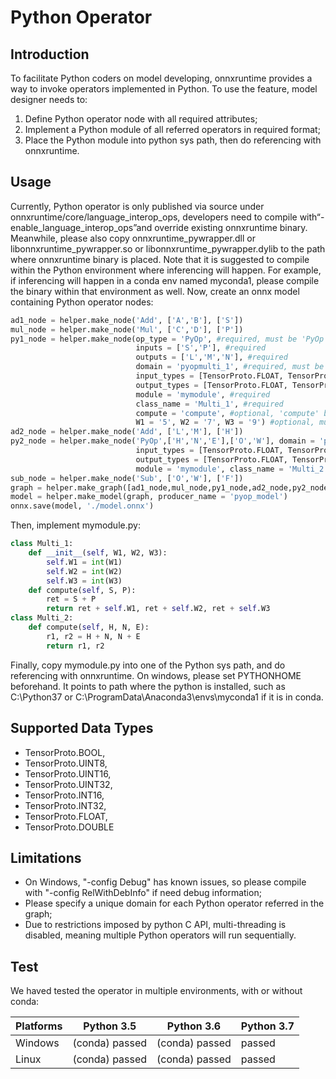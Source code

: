 # Python Operator 
## Introduction
To facilitate Python coders on model developing, onnxruntime provides a way to invoke operators implemented in Python.
To use the feature, model designer needs to:
1. Define Python operator node with all required attributes;
2. Implement a Python module of all referred operators in required format;
3. Place the Python module into python sys path, then do referencing with onnxruntime.

## Usage
Currently, Python operator is only published via source under onnxruntime/core/language_interop_ops, developers need to compile with“-enable_language_interop_ops”and override existing onnxruntime binary. Meanwhile, please also copy onnxruntime_pywrapper.dll or libonnxruntime_pywrapper.so or libonnxruntime_pywrapper.dylib to the path where onnxruntime binary is placed.
Note that it is suggested to compile within the Python environment where inferencing will happen. For example, if inferencing will happen in a conda env named myconda1, please compile the binary within that environment as well.
Now, create an onnx model containing Python operator nodes:
```python
ad1_node = helper.make_node('Add', ['A','B'], ['S'])
mul_node = helper.make_node('Mul', ['C','D'], ['P'])
py1_node = helper.make_node(op_type = 'PyOp', #required, must be 'PyOp'
                            inputs = ['S','P'], #required
                            outputs = ['L','M','N'], #required
                            domain = 'pyopmulti_1', #required, must be unique
                            input_types = [TensorProto.FLOAT, TensorProto.FLOAT], #required
                            output_types = [TensorProto.FLOAT, TensorProto.FLOAT, TensorProto.FLOAT], #required
                            module = 'mymodule', #required
                            class_name = 'Multi_1', #required
                            compute = 'compute', #optional, 'compute' by default
                            W1 = '5', W2 = '7', W3 = '9') #optional, must be strings
ad2_node = helper.make_node('Add', ['L','M'], ['H'])
py2_node = helper.make_node('PyOp',['H','N','E'],['O','W'], domain = 'pyopmulti_2',
                            input_types = [TensorProto.FLOAT, TensorProto.FLOAT, TensorProto.FLOAT],
                            output_types = [TensorProto.FLOAT, TensorProto.FLOAT],
                            module = 'mymodule', class_name = 'Multi_2')
sub_node = helper.make_node('Sub', ['O','W'], ['F'])
graph = helper.make_graph([ad1_node,mul_node,py1_node,ad2_node,py2_node,sub_node], 'multi_pyop_graph', [A,B,C,D,E], [F])
model = helper.make_model(graph, producer_name = 'pyop_model')
onnx.save(model, './model.onnx')
```
Then, implement mymodule.py:
```python
class Multi_1:
    def __init__(self, W1, W2, W3):
        self.W1 = int(W1)
        self.W2 = int(W2)
        self.W3 = int(W3)
    def compute(self, S, P):
        ret = S + P
        return ret + self.W1, ret + self.W2, ret + self.W3
class Multi_2:
    def compute(self, H, N, E):
        r1, r2 = H + N, N + E
        return r1, r2
```
Finally, copy mymodule.py into one of the Python sys path, and do referencing with onnxruntime. On windows, please set PYTHONHOME beforehand. It points to path where the python is installed, such as C:\Python37 or C:\ProgramData\Anaconda3\envs\myconda1 if it is in conda.

## Supported Data Types
* TensorProto.BOOL,
* TensorProto.UINT8,
* TensorProto.UINT16,
* TensorProto.UINT32,
* TensorProto.INT16,
* TensorProto.INT32,
* TensorProto.FLOAT,
* TensorProto.DOUBLE

## Limitations
* On Windows,  "-config Debug" has known issues, so please compile with "-config RelWithDebInfo" if need debug information;
* Please specify a unique domain for each Python operator referred in the graph;
* Due to restrictions imposed by python C API, multi-threading is disabled, meaning multiple Python operators will run sequentially.

## Test
We haved tested the operator in multiple environments, with or without conda:

Platforms | Python 3.5 | Python 3.6 | Python 3.7
----------- | ------------| -----------  | -----------
Windows | (conda) passed | (conda) passed | passed
Linux | (conda) passed | (conda) passed | passed

